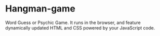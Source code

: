 # Hangman-game
Word Guess or Psychic Game. It  runs in the browser, and feature dynamically updated HTML and CSS powered by your JavaScript code.
